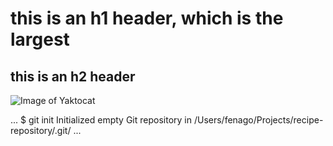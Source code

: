 # this is an h1 header, which is the largest
## this is an h2 header
![Image of Yaktocat](https://raw.githubusercontent.com/fenago/communicate-using-markdown/master/yaktocat.png)

...
$ git init
Initialized empty Git repository in /Users/fenago/Projects/recipe-repository/.git/
...

